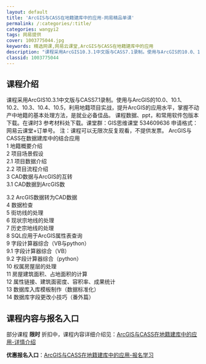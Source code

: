 ```yaml
---
layout: default
title: 'ArcGIS与CASS在地籍建库中的应用-网易精品单课'
permalink: /:categories/:title/
categories: wangyi2
tags: 网易提供
cover: 1003775044.jpg
keywords: 精选网课,网易云课堂,ArcGIS与CASS在地籍建库中的应用
description: "课程采用ArcGIS10.3.1中文版与CASS7.1录制。使用与ArcGIS的10.0、10.1、10.2、10.3、10.4、10.5，利用地籍项目实战，提升ArcGIS的应用水平，掌握"
classid: 1003775044
---
```


## 课程介绍

课程采用ArcGIS10.3.1中文版与CASS7.1录制。使用与ArcGIS的10.0、10.1、10.2、10.3、10.4、10.5，利用地籍项目实战，提升ArcGIS的应用水平，掌握不动产中地籍的基本处理方法，是就业必备佳品。
课程数据、ppt，和常用软件包版本下载。在课时3 参考材料处下载。课堂群：GIS思维课堂 534609636 申请格式：网易云课堂+订单号。
注：课程可以无限次反复观看，不提供发票。
                ArcGIS与CASS在数据建库中的结合应用		
1 地籍概要介绍		
2 项目场景假设	
  2.1 项目数据介绍	
  2.2 项目流程介绍	
3 CAD数据与ArcGIS的互转	
  3.1 CAD数据到ArcGIS数	

  3.2 ArcGIS数据转为CAD数据	
4 数据检查		
5 街坊线的处理		
6 现状宗地线的处理		
7 历史宗地线的处理		
8 SQL应用于ArcGIS属性表查询		
9 字段计算器综合（VB与python）	
  9.1 字段计算器综合（VB）	
  9.2 字段计算器综合（python）	
10 权属房屋层的处理		
11 房屋建筑面积、占地面积的计算 		
12 属性链接、建筑面密度、容积率、成果统计 		 
13 数据库入库模板制作（数据标准化）		
14 数据库字段更改小技巧（番外篇）

## 课程内容与报名入口

部分课程 **限时** 折扣中，课程内容详细介绍见：[ArcGIS与CASS在地籍建库中的应用-详情介绍](https://study.163.com/course/introduction/1003775044.htm?share=1&shareId=1025206652&utm_campaign=share&utm_medium=iphoneShare&utm_source=&utm_u=1025206652)

**优惠报名入口**：[ArcGIS与CASS在地籍建库中的应用-报名学习](https://study.163.com/course/introduction/1003775044.htm?share=1&shareId=1025206652&utm_campaign=share&utm_medium=iphoneShare&utm_source=&utm_u=1025206652)

